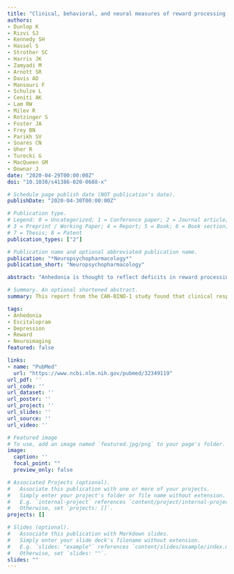 ```yaml
---
title: "Clinical, behavioral, and neural measures of reward processing correlate with escitalopram response in depression: a Canadian Biomarker Integration Network in Depression (CAN-BIND-1) Report"
authors:
- Dunlop K
- Rizvi SJ
- Kennedy SH
- Hassel S
- Strother SC
- Harris JK
- Zamyadi M
- Arnott SR
- Davis AD
- Mansouri F
- Schulze L
- Ceniti AK
- Lam RW
- Milev R
- Rotzinger S
- Foster JA
- Frey BN
- Parikh SV
- Soares CN
- Uher R
- Turecki G
- MacQueen GM
- Downar J
date: "2020-04-29T00:00:00Z"
doi: "10.1038/s41386-020-0688-x"

# Schedule page publish date (NOT publication's date).
publishDate: "2020-04-30T00:00:00Z"

# Publication type.
# Legend: 0 = Uncategorized; 1 = Conference paper; 2 = Journal article;
# 3 = Preprint / Working Paper; 4 = Report; 5 = Book; 6 = Book section;
# 7 = Thesis; 8 = Patent
publication_types: ["2"]

# Publication name and optional abbreviated publication name.
publication: "*Neuropsychopharmacology*"
publication_short: "Neuropsychopharmacology"

abstract: "Anhedonia is thought to reflect deficits in reward processing that are associated with abnormal activity in mesocorticolimbic brain regions. It is expressed clinically as a deficit in the interest or pleasure in daily activities. More severe anhedonia in major depressive disorder (MDD) is a negative predictor of antidepressant response. It is unknown, however, whether the pathophysiology of anhedonia represents a viable avenue for identifying biological markers of antidepressant treatment response. Therefore, this study aimed to examine the relations between reward processing and response to antidepressant treatment using clinical, behavioral, and functional neuroimaging measures. Eighty-seven participants in the first Canadian Biomarker Integration Network in Depression (CAN-BIND-1) protocol received 8 weeks of open-label escitalopram. Clinical correlates of reward processing were assessed at baseline using validated scales to measure anhedonia, and a monetary incentive delay (MID) task during functional neuroimaging was completed at baseline and after 2 weeks of treatment. Activity during the reward anticipation, but not the reward consumption, phase of the MID task was correlated with clinical response to escitalopram at week 8. Response to escitalopram was associated with significantly lower self-reported deficits in reward processing at baseline. Early (baseline to week 2) increases in frontostriatal connectivity during reward anticipation significantly correlated with reduction in depressive symptoms after 8 weeks of treatment. Escitalopram response is associated with clinical and neuroimaging correlates of reward processing. These results represent an important contribution towards identifying and integrating biological, behavioral, and clinical correlates of treatment response."

# Summary. An optional shortened abstract.
summary: This report from the CAN-BIND-1 study found that clinical response to the SSRI escitalopram was associated with clinical and neuroimaging correlates of reward processing.

tags:
- Anhedonia
- Escitalopram
- Depression
- Reward
- Neuroimaging
featured: false

links:
- name: "PubMed"
  url: "https://www.ncbi.nlm.nih.gov/pubmed/32349119"
url_pdf: ''
url_code: ''
url_dataset: ''
url_poster: ''
url_project: ''
url_slides: ''
url_source: ''
url_video: ''

# Featured image
# To use, add an image named `featured.jpg/png` to your page's folder. 
image:
  caption: ''
  focal_point: ""
  preview_only: false

# Associated Projects (optional).
#   Associate this publication with one or more of your projects.
#   Simply enter your project's folder or file name without extension.
#   E.g. `internal-project` references `content/project/internal-project/index.md`.
#   Otherwise, set `projects: []`.
projects: []

# Slides (optional).
#   Associate this publication with Markdown slides.
#   Simply enter your slide deck's filename without extension.
#   E.g. `slides: "example"` references `content/slides/example/index.md`.
#   Otherwise, set `slides: ""`.
slides: ""
---
```

